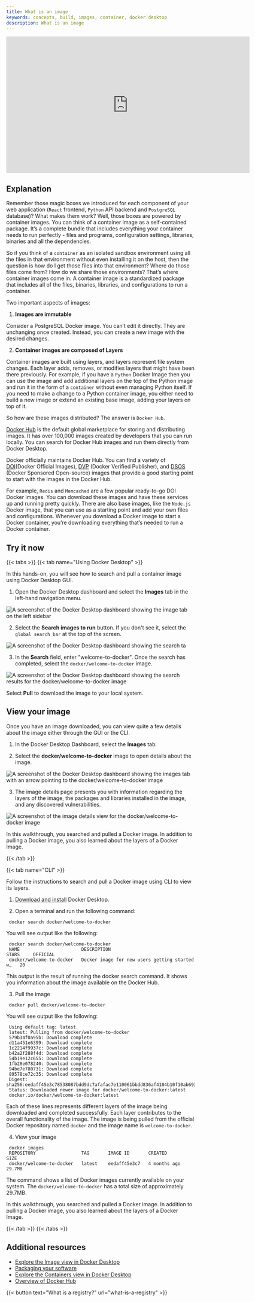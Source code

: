 ```yaml
---
title: What is an image
keywords: concepts, build, images, container, docker desktop
description: What is an image
---
```


<iframe width="650" height="365" src="https://www.youtube.com/embed/nsWWQ1xoEy0?rel=0" title="YouTube video player" frameborder="0" allow="accelerometer; autoplay; clipboard-write; encrypted-media; gyroscope; picture-in-picture; web-share" allowfullscreen></iframe>

## Explanation

Remember those magic boxes we introduced for each component of your web application (`React` frontend, `Python` API backend and `PostgreSQL` database)? What makes them work? Well, those boxes are powered by container images. You can think of a container image as a self-contained package. It’s a complete bundle that includes everything your container needs to run perfectly - files and programs, configuration settings, libraries, binaries and all the dependencies. 

So if you think of a `container` as an isolated sandbox environment using all the files in that environment without even installing it on the host, then the question is how do I get those files into that environment? Where do those files come from? How do we share those environments? That’s where container images come in. A container image is a standardized package that includes all of the files, binaries, libraries, and configurations to run a container. 

Two important aspects of images:

1.  **Images are immutable**

Consider a PostgreSQL Docker image. You can’t edit it directly. They are unchanging once created. Instead, you can create a new image with the desired changes.

2. **Container images are composed of Layers**

Container images are built using layers, and layers represent file system changes. Each layer adds, removes, or modifies layers that might have been there previously. For example, if you have a `Python` Docker Image then you can use the image and add additional layers on the top of the Python image and run it in the form of a `container` without even managing Python itself. If you need to make a change to a Python container image, you either need to build a new image or extend an existing base image, adding your layers on top of it.

So how are these images distributed? The answer is `Docker Hub`.

[Docker Hub](https://hub.docker.com) is the default global marketplace for storing and distributing images. It has over 100,000 images created by developers that you can run locally. You can search for Docker Hub images and run them directly from Docker Desktop.

Docker officially maintains Docker Hub. You can find a variety of [DOI](https://docs.docker.com/trusted-content/official-images/)(Docker Official Images), [DVP](https://docs.docker.com/trusted-content/dvp-program/) (Docker Verified Publisher), and [DSOS](https://docs.docker.com/trusted-content/dsos-program/) (Docker Sponsored Open-source) images that provide a good starting point to start with the images in the Docker Hub. 

For example, `Redis` and `Memcached` are a few popular ready-to-go DOI Docker images. You can download these images and have these services up and running pretty quickly. There are also base images, like the `Node.js` Docker image, that you can use as a starting point and add your own files and configurations. Whenever you download a Docker image to start a Docker container, you’re downloading everything that’s needed to run a Docker container.

## Try it now

{{< tabs >}}
{{< tab name="Using Docker Desktop" >}}

In this hands-on, you will see how to search and pull a container image using Docker Desktop GUI.

1. Open the Docker Desktop dashboard and select the **Images** tab in the left-hand navigation menu.

![A screenshot of the Docker Desktop dashboard showing the image tab on the left sidebar](images/click-image.webp?border=true&w=1050&h=400)

2. Select the **Search images to run** button. If you don't see it, select the `global search bar` at the top of the screen.

![A screenshot of the Docker Desktop dashboard showing the search ta](images/search-image.webp?border)

3. In the **Search** field, enter "welcome-to-docker". Once the search has completed, select the `docker/welcome-to-docker` image.

 ![A screenshot of the Docker Desktop dashboard showing the search results for the docker/welcome-to-docker image](images/select-image.webp?border=true&w=1050&h=400)

Select **Pull** to download the image to your local system.

## View your image

Once you have an image downloaded, you can view quite a few details about the image either through the GUI or the CLI.

1. In the Docker Desktop Dashboard, select the **Images** tab.

2. Select the **docker/welcome-to-docker** image to open details about the image.

![A screenshot of the Docker Desktop dashboard showing the images tab with an arrow pointing to the docker/welcome-to-docker image](images/pulled-image.webp?border=true&w=1050&h=400)

3. The image details page presents you with information regarding the layers of the image, the packages and libraries installed in the image, and any discovered vulnerabilities.

![A screenshot of the image details view for the docker/welcome-to-docker image](images/image-layers.webp?border=true&w=1050&h=400)

In this walkthrough, you searched and pulled a Docker image. In addition to pulling a Docker image, you also learned about the layers of a Docker Image.

{{< /tab >}}

{{< tab name="CLI" >}}

Follow the instructions to search and pull a Docker image using CLI to view its layers.

1. [Download and install](https://www.docker.com/products/docker-desktop/) Docker Desktop.

2. Open a terminal and run the following command:

```console
 docker search docker/welcome-to-docker
```

You will see output like the following:

```console
 docker search docker/welcome-to-docker
 NAME                       DESCRIPTION                                     STARS     OFFICIAL
 docker/welcome-to-docker   Docker image for new users getting started w…   20
```

This output is the result of running the docker search command. It shows you information about the image available on the Docker Hub.

3. Pull the image

```console
 docker pull docker/welcome-to-docker
```

You will see output like the following:

```console
 Using default tag: latest
 latest: Pulling from docker/welcome-to-docker
 579b34f0a95b: Download complete
 d11a451e6399: Download complete
 1c2214f9937c: Download complete
 b42a2f288f4d: Download complete
 54b19e12c655: Download complete
 1fb28e078240: Download complete
 94be7e780731: Download complete
 89578ce72c35: Download complete
 Digest: sha256:eedaff45e3c78538087bdd9dc7afafac7e110061bbdd836af4104b10f10ab693
 Status: Downloaded newer image for docker/welcome-to-docker:latest
 docker.io/docker/welcome-to-docker:latest
```

Each of these lines represents different layers of the image being downloaded and completed successfully. Each layer contributes to the overall functionality of the image. The image is being pulled from the official Docker repository named `docker` and the image name is `welcome-to-docker`.

4. View your image

```console
 docker images
 REPOSITORY                 TAG       IMAGE ID       CREATED        SIZE
 docker/welcome-to-docker   latest    eedaff45e3c7   4 months ago   29.7MB
```

The command shows a list of Docker images currently available on your system. The `docker/welcome-to-docker` has a total size of approximately 29.7MB.

In this walkthrough, you searched and pulled a Docker image. In addition to pulling a Docker image, you also learned about the layers of a Docker Image.

{{< /tab >}}
{{< /tabs >}}

## Additional resources

* [Explore the Image view in Docker Desktop](https://docs.docker.com/desktop/use-desktop/images/)
* [Packaging your software](https://docs.docker.com/build/building/packaging/)
* [Explore the Containers view in Docker Desktop](https://docs.docker.com/desktop/use-desktop/container/)
* [Overview of Docker Hub](https://hub.docker.com)

{{< button text="What is a registry?" url="what-is-a-registry" >}}
